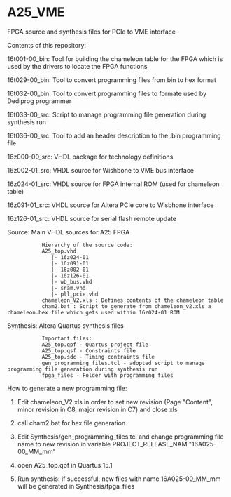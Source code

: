 # A25_VME
FPGA source and synthesis files for PCIe to VME interface

Contents of this repository:

16t001-00_bin: 
Tool for building the chameleon table for the FPGA which is used by the drivers to locate the FPGA functions

16t029-00_bin: 
Tool to convert programming files from bin to hex format

16t032-00_bin: 
Tool to convert programming files to formate used by Dediprog programmer

16t033-00_src: 
Script to manage programming file generation during synthesis run

16t036-00_src:
Tool to add an header description to the .bin programming file

16z000-00_src: 
VHDL package for technology definitions

16z002-01_src:
VHDL source for Wishbone to VME bus interface

16z024-01_src: 
VHDL source for FPGA internal ROM (used for chameleon table)

16z091-01_src: 
VHDL source for Altera PCIe core to Wisbhone interface

16z126-01_src: 
VHDL source for serial flash remote update


Source:        Main VHDL sources for A25 FPGA

               Hierarchy of the source code:
               A25_top.vhd
                  |- 16z024-01
                  |- 16z091-01
                  |- 16z002-01
                  |- 16z126-01
                  |- wb_bus.vhd
                  |- sram.vhd
                  |- pll_pcie.vhd
               chameleon_V2.xls : Defines contents of the chameleon table
               cham2.bat : Script to generate from chameleon_v2.xls a chameleon.hex file which gets used within 16z024-01 ROM
                  
Synthesis:     Altera Quartus synthesis files

               Important files:
               A25_top.qpf - Quartus project file
               A25_top.qsf - Constraints file
               A25_top.sdc - Timing contraints file
               gen_programming_files.tcl - adopted script to manage programming file generation during synthesis run
               fpga_files - Folder with programming files

How to generate a new programming file:

1) Edit chameleon_V2.xls in order to set new revision (Page "Content", minor revision in C8, major revision in C7) and close xls

2) call cham2.bat for hex file generation

3) Edit Synthesis/gen_programming_files.tcl and change programming file name to new revision in variable PROJECT_RELEASE_NAM "16A025-00_MM_mm"

4) open A25_top.qpf in Quartus 15.1 

5) Run synthesis: if successful, new files with name 16A025-00_MM_mm will be generated in Synthesis/fpga_files

